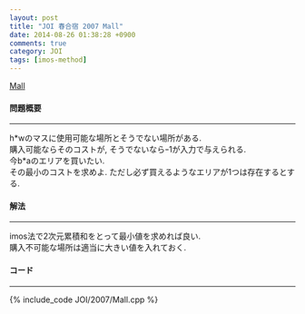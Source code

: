 ```yaml
---
layout: post
title: "JOI 春合宿 2007 Mall"
date: 2014-08-26 01:38:28 +0900
comments: true
category: JOI
tags: [imos-method]
---
```


[Mall](http://joisc2007.contest.atcoder.jp/tasks/joisc2007_mall)

#### 問題概要

****

h\*wのマスに使用可能な場所とそうでない場所がある.  
購入可能ならそのコストが, そうでないならｰ1が入力で与えられる.  
今b\*aのエリアを買いたい.  
その最小のコストを求めよ. ただし必ず買えるようなエリアが1つは存在するとする.

#### 解法

****

imos法で2次元累積和をとって最小値を求めれば良い.  
購入不可能な場所は適当に大きい値を入れておく.

#### コード

****

{% include_code JOI/2007/Mall.cpp %}
